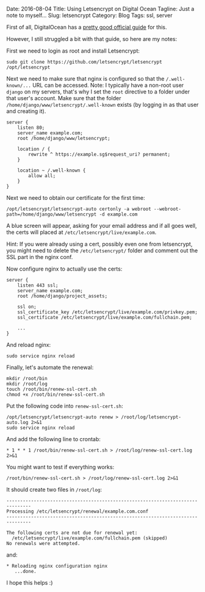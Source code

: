 Date: 2016-08-04
Title: Using Letsencrypt on Digital Ocean
Tagline: Just a note to myself...
Slug: letsencrypt
Category: Blog
Tags: ssl, server

First of all, DigitalOcean has a
[pretty good official guide](https://www.digitalocean.com/community/tutorials/how-to-secure-nginx-with-let-s-encrypt-on-ubuntu-16-04)
for this.

However, I still struggled a bit with that guide, so here are my notes:

First we need to login as root and install Letsencrypt:

```
sudo git clone https://github.com/letsencrypt/letsencrypt /opt/letsencrypt
```

Next we need to make sure that nginx is configured so that the
`/.well-known/...` URL can be accessed. Note: I typically have a non-root
user `django` on my servers, that's why I set the `root` directive to a folder
under that user's account. Make sure that the folder
`/home/django/www/letsencrypt/.well-known` exists (by logging in as that user
and creating it).

```
server {
    listen 80;
    server_name example.com;
    root /home/django/www/letsencrypt;

    location / {
        rewrite ^ https://example.sg$request_uri? permanent;
    }

    location ~ /.well-known {
        allow all;
    }
}
```

Next we need to obtain our certificate for the first time:

```
/opt/letsencrypt/letsencrypt-auto certonly -a webroot --webroot-path=/home/django/www/letsencrypt -d example.com
```

A blue screen will appear, asking for your email address and if all goes well,
the certs will placed at `/etc/letsencrypt/live/example.com`.

Hint: If you were already using a cert, possibly even one from letsencrypt,
you might need to delete the `/etc/letsencrypt/` folder and comment out
the SSL part in the nginx conf.

Now configure nginx to actually use the certs:

```
server {
    listen 443 ssl;
    server_name example.com;
    root /home/django/project_assets;

    ssl on;
    ssl_certificate_key /etc/letsencrypt/live/example.com/privkey.pem;
    ssl_certificate /etc/letsencrypt/live/example.com/fullchain.pem;

    ...
}
```

And reload nginx:

```
sudo service nginx reload
```

Finally, let's automate the renewal:

```
mkdir /root/bin
mkdir /root/log
touch /root/bin/renew-ssl-cert.sh
chmod +x /root/bin/renew-ssl-cert.sh
```

Put the following code into `renew-ssl-cert.sh`:

```
/opt/letsencrypt/letsencrypt-auto renew > /root/log/letsencrypt-auto.log 2>&1
sudo service nginx reload
```

And add the following line to crontab:

```
* 1 * * 1 /root/bin/renew-ssl-cert.sh > /root/log/renew-ssl-cert.log 2>&1
```

You might want to test if everything works:

```
/root/bin/renew-ssl-cert.sh > /root/log/renew-ssl-cert.log 2>&1
```

It should create two files in `/root/log`:

```
-------------------------------------------------------------------------------
Processing /etc/letsencrypt/renewal/example.com.conf
-------------------------------------------------------------------------------

The following certs are not due for renewal yet:
  /etc/letsencrypt/live/example.com/fullchain.pem (skipped)
No renewals were attempted.
```

and:

```
* Reloading nginx configuration nginx
   ...done.
```

I hope this helps :)
